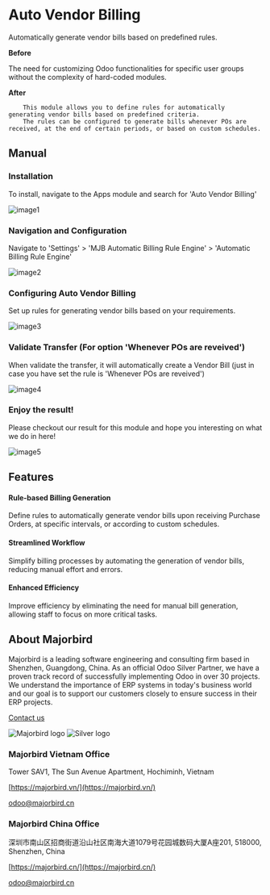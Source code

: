 # Auto Vendor Billing 

Automatically generate vendor bills based on predefined rules.

**Before** 

The need for customizing Odoo functionalities for specific user groups without the complexity of hard-coded modules.

**After**
 

        This module allows you to define rules for automatically generating vendor bills based on predefined criteria.
        The rules can be configured to generate bills whenever POs are received, at the end of certain periods, or based on custom schedules.
        

## Manual

### Installation
To install, navigate to the Apps module and search for 'Auto Vendor Billing'

![image1](https://gitlab.com/mjb.customers/out/enroutebizz//raw/14.0/mjb_automatic_vendor_billing/static/description/image1.png?inline=false)
 
### Navigation and Configuration
Navigate to 'Settings' > 'MJB Automatic Billing Rule Engine' > 'Automatic Billing Rule Engine'

![image2](https://gitlab.com/mjb.customers/out/enroutebizz//raw/14.0/mjb_automatic_vendor_billing/static/description/image2.png?inline=false)
 
### Configuring Auto Vendor Billing
Set up rules for generating vendor bills based on your requirements.

![image3](https://gitlab.com/mjb.customers/out/enroutebizz//raw/14.0/mjb_automatic_vendor_billing/static/description/image3.png?inline=false)
 
### Validate Transfer (For option 'Whenever POs are reveived')
When validate the transfer, it will automatically create a Vendor Bill (just in case you have set the rule is 'Whenever POs are reveived')

![image4](https://gitlab.com/mjb.customers/out/enroutebizz//raw/14.0/mjb_automatic_vendor_billing/static/description/image4.png?inline=false)
 
### Enjoy the result!
Please checkout our result for this module and hope you interesting on what we do in here!

![image5](https://gitlab.com/mjb.customers/out/enroutebizz//raw/14.0/mjb_automatic_vendor_billing/static/description/image5.png?inline=false)
  
## Features

#### Rule-based Billing Generation
Define rules to automatically generate vendor bills upon receiving Purchase Orders, at specific intervals, or according to custom schedules.

#### Streamlined Workflow
Simplify billing processes by automating the generation of vendor bills, reducing manual effort and errors.

#### Enhanced Efficiency
Improve efficiency by eliminating the need for manual bill generation, allowing staff to focus on more critical tasks.

## About Majorbird
Majorbird is a leading software engineering and consulting firm based in Shenzhen, Guangdong, China. As an official Odoo Silver Partner, we have a proven track record of successfully implementing Odoo in over 30 projects. We understand the importance of ERP systems in today's business world and our goal is to support our customers closely to ensure success in their ERP projects.

[Contact us](https://majorbird.cn/contactus)

![Majorbird logo](https://gitlab.com/mjb.customers/out/enroutebizz//raw/14.0/mjb_automatic_vendor_billing/static/description/logo.png?inline=false)
![Silver logo](https://gitlab.com/mjb.customers/out/enroutebizz//raw/14.0/mjb_automatic_vendor_billing/static/description/logo_silver.png?inline=false) 

### Majorbird Vietnam Office
Tower SAV1, The Sun Avenue Apartment, Hochiminh, Vietnam

[https://majorbird.vn/](https://majorbird.vn/)

[odoo@majorbird.cn](mailto:odoo@majorbird.cn?subject=VN%20MODULE%20Auto%20Vendor%20Billing)

### Majorbird China Office 
深圳市南山区招商街道沿山社区南海大道1079号花园城数码大厦A座201, 518000, Shenzhen, China

[https://majorbird.cn/](https://majorbird.cn/)

[odoo@majorbird.cn](mailto:odoo@majorbird.cn?subject=CN%20MODULE%20Auto%20Vendor%20Billing)
